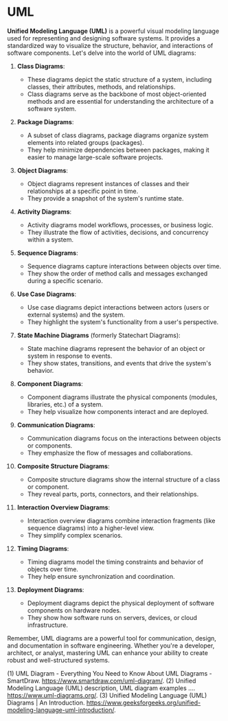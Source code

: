# UML

**Unified Modeling Language (UML)** is a powerful visual modeling language used for representing and designing software systems. It provides a standardized way to visualize the structure, behavior, and interactions of software components. Let's delve into the world of UML diagrams:

1. **Class Diagrams**:
   - These diagrams depict the static structure of a system, including classes, their attributes, methods, and relationships.
   - Class diagrams serve as the backbone of most object-oriented methods and are essential for understanding the architecture of a software system.

2. **Package Diagrams**:
   - A subset of class diagrams, package diagrams organize system elements into related groups (packages).
   - They help minimize dependencies between packages, making it easier to manage large-scale software projects.

3. **Object Diagrams**:
   - Object diagrams represent instances of classes and their relationships at a specific point in time.
   - They provide a snapshot of the system's runtime state.

4. **Activity Diagrams**:
   - Activity diagrams model workflows, processes, or business logic.
   - They illustrate the flow of activities, decisions, and concurrency within a system.

5. **Sequence Diagrams**:
   - Sequence diagrams capture interactions between objects over time.
   - They show the order of method calls and messages exchanged during a specific scenario.

6. **Use Case Diagrams**:
   - Use case diagrams depict interactions between actors (users or external systems) and the system.
   - They highlight the system's functionality from a user's perspective.

7. **State Machine Diagrams** (formerly Statechart Diagrams):
   - State machine diagrams represent the behavior of an object or system in response to events.
   - They show states, transitions, and events that drive the system's behavior.

8. **Component Diagrams**:
   - Component diagrams illustrate the physical components (modules, libraries, etc.) of a system.
   - They help visualize how components interact and are deployed.

9. **Communication Diagrams**:
   - Communication diagrams focus on the interactions between objects or components.
   - They emphasize the flow of messages and collaborations.

10. **Composite Structure Diagrams**:
    - Composite structure diagrams show the internal structure of a class or component.
    - They reveal parts, ports, connectors, and their relationships.

11. **Interaction Overview Diagrams**:
    - Interaction overview diagrams combine interaction fragments (like sequence diagrams) into a higher-level view.
    - They simplify complex scenarios.

12. **Timing Diagrams**:
    - Timing diagrams model the timing constraints and behavior of objects over time.
    - They help ensure synchronization and coordination.

13. **Deployment Diagrams**:
    - Deployment diagrams depict the physical deployment of software components on hardware nodes.
    - They show how software runs on servers, devices, or cloud infrastructure.

Remember, UML diagrams are a powerful tool for communication, design, and documentation in software engineering. Whether you're a developer, architect, or analyst, mastering UML can enhance your ability to create robust and well-structured systems.

(1) UML Diagram - Everything You Need to Know About UML Diagrams - SmartDraw. https://www.smartdraw.com/uml-diagram/.
(2) Unified Modeling Language (UML) description, UML diagram examples .... https://www.uml-diagrams.org/.
(3) Unified Modeling Language (UML) Diagrams | An Introduction. https://www.geeksforgeeks.org/unified-modeling-language-uml-introduction/.
